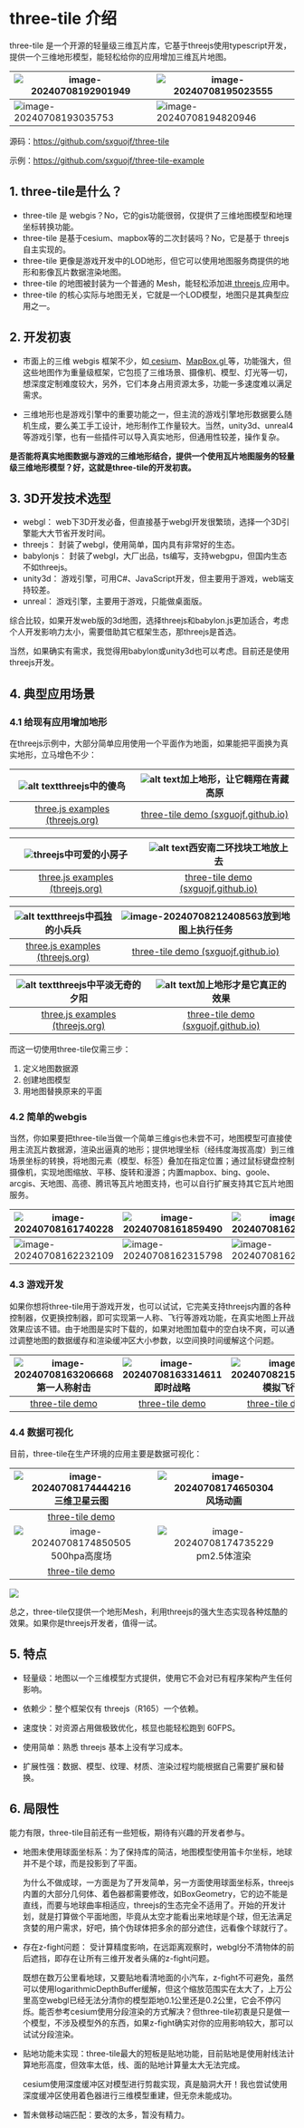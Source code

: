 
# three-tile 介绍

three-tile 是一个开源的轻量级三维瓦片库，它基于threejs使用typescript开发，提供一个三维地形模型，能轻松给你的应用增加三维瓦片地图。

| ![image-20240708192901949](images\dev\image-20240708192901949.png) | ![image-20240708195023555](images\dev\image-20240708195023555.png) |
| ------------------------------------------------------------ | ------------------------------------------------------------ |
| ![image-20240708193035753](images\dev\image-20240708193035753.png) | ![image-20240708194820946](images\dev\image-20240708194820946.png) |

源码：https://github.com/sxguojf/three-tile

示例：https://github.com/sxguojf/three-tile-example


## 1. three-tile是什么？


* three-tile 是 webgis？No，它的gis功能很弱，仅提供了三维地图模型和地理坐标转换功能。
* three-tile 是基于cesium、mapbox等的二次封装吗？No，它是基于 threejs 自主实现的。
* three-tile 更像是游戏开发中的LOD地形，但它可以使用地图服务商提供的地形和影像瓦片数据渲染地图。
* three-tile 的地图被封装为一个普通的 Mesh，能轻松添加进[ threejs ](https://threejs.org/)应用中。
* three-tile 的核心实际与地图无关，它就是一个LOD模型，地图只是其典型应用之一。

## 2. 开发初衷

* 市面上的三维 webgis 框架不少，如[ cesium](https://cesiumjs.org/)、[MapBox.gl ](https://openlayers.org/)等，功能强大，但这些地图作为重量级框架，它包揽了三维场景、摄像机、模型、灯光等一切，想深度定制难度较大，另外，它们本身占用资源太多，功能一多速度难以满足需求。

* 三维地形也是游戏引擎中的重要功能之一，但主流的游戏引擎地形数据要么随机生成，要么美工手工设计，地形制作工作量较大。当然，unity3d、unreal4等游戏引擎，也有一些插件可以导入真实地形，但通用性较差，操作复杂。

**是否能将真实地图数据与游戏的三维地形结合，提供一个使用瓦片地图服务的轻量级三维地形模型？好，这就是three-tile的开发初衷。**  

## 3. 3D开发技术选型

* webgl： web下3D开发必备，但直接基于webgl开发很繁琐，选择一个3D引擎能大大节省开发时间。
* threejs： 封装了webgl，使用简单，国内具有非常好的生态。
* babylonjs： 封装了webgl，大厂出品，ts编写，支持webgpu，但国内生态不如threejs。
* unity3d： 游戏引擎，可用C#、JavaScript开发，但主要用于游戏，web端支持较差。
* unreal： 游戏引擎，主要用于游戏，只能做桌面版。

综合比较，如果开发web版的3d地图，选择threejs和babylon.js更加适合，考虑个人开发影响力太小，需要借助其它框架生态，那threejs是首选。

当然，如果确实有需求，我觉得用babylon或unity3d也可以考虑。目前还是使用threejs开发。

## 4. 典型应用场景

### 4.1 给现有应用增加地形

在threejs示例中，大部分简单应用使用一个平面作为地面，如果能把平面换为真实地形，立马增色不少：

|      ![alt text](images/dev/image-1.png)threejs中的傻鸟      | ![alt text](images/dev/image-2.png)加上地形，让它翱翔在青藏高原 |
| :----------------------------------------------------------: | :----------------------------------------------------------: |
| [three.js examples (threejs.org)](https://threejs.org/examples/#webgl_lights_hemisphere) | [three-tile demo (sxguojf.github.io)](https://sxguojf.github.io/three-tile-example/step3.2/index.html) |



|       ![](images/dev/image-3.png)threejs中可爱的小房子       | ![alt text](images/dev/image-5.png)西安南二环找块工地放上去  |
| :----------------------------------------------------------: | :----------------------------------------------------------: |
| [three.js examples (threejs.org)](https://threejs.org/examples/#webgl_animation_keyframes) | [three-tile demo (sxguojf.github.io)](https://sxguojf.github.io/three-tile-example/step2.10/index.html) |



|   ![alt text](images/dev/image-6.png)threejs中孤独的小兵兵   | ![image-20240708212408563](images\dev\image-20240708212408563.png)放到地图上执行任务 |
| :----------------------------------------------------------: | :----------------------------------------------------------: |
| [three.js examples (threejs.org)](https://threejs.org/examples/#webgl_animation_skinning_blending) | [three-tile demo (sxguojf.github.io)](https://sxguojf.github.io/three-tile-example/step3.4/index.html) |



|  ![alt text](images/dev/image-8.png)threejs中平淡无奇的夕阳  | ![alt text](images/dev/image-9.png)加上地形才是它真正的效果  |
| :----------------------------------------------------------: | :----------------------------------------------------------: |
| [three.js examples (threejs.org)](https://threejs.org/examples/#webgl_shaders_sky) | [three-tile demo (sxguojf.github.io)](https://sxguojf.github.io/three-tile-example/step2.11/index.html) |

而这一切使用three-tile仅需三步：

1. 定义地图数据源
2. 创建地图模型
3. 用地图替换原来的平面

### 4.2 简单的webgis

当然，你如果要把three-tile当做一个简单三维gis也未尝不可，地图模型可直接使用主流瓦片数据源，渲染出逼真的地形；提供地理坐标（经纬度海拔高度）到三维场景坐标的转换，将地图元素（模型、标签）叠加在指定位置；通过鼠标键盘控制摄像机，实现地图缩放、平移、旋转和漫游；内置mapbox、bing、goole、arcgis、天地图、高德、腾讯等瓦片地图支持，也可以自行扩展支持其它瓦片地图服务。

| ![image-20240708161740228](images/dev/image-20240708161740228.png) | ![image-20240708161859490](images/dev/image-20240708161859490.png) | ![image-20240708162035091](images/dev/image-20240708162035091.png) | ![image-20240708162005274](images/dev/image-20240708162005274.png) |
| ------------------------------------------------------------------ | ------------------------------------------------------------------ | ------------------------------------------------------------------ | ------------------------------------------------------------------ |
| ![image-20240708162232109](images/dev/image-20240708162232109.png) | ![image-20240708162315798](images/dev/image-20240708162315798.png) | ![image-20240708162456709](images/dev/image-20240708162456709.png) | ![image-20240708162928975](images/dev/image-20240708162928975.png) |

### 4.3 游戏开发

如果你想将three-tile用于游戏开发，也可以试试，它完美支持threejs内置的各种控制器，仅更换控制器，即可实现第一人称、飞行等游戏功能，在真实地图上开战效果应该不错。由于地图是实时下载的，如果对地图加载中的空白块不爽，可以通过调整地图的数据缓存和渲染缓冲区大小参数，以空间换时间缓解这个问题。

| ![image-20240708163206668](images/dev/image-20240708163206668.png)第一人称射击 | ![image-20240708163314611](images/dev/image-20240708163314611.png)即时战略 | ![image-20240708215113203](images\dev\image-20240708215113203.png)模拟飞行 |
| :----------------------------------------------------------: | :----------------------------------------------------------: | :----------------------------------------------------------: |
| [three-tile demo](https://sxguojf.github.io/three-tile-example/step3.3/index.html) | [three-tile demo](https://sxguojf.github.io/three-tile-example/step3.4/index.html) | [three-tile demo](https://sxguojf.github.io/three-tile-example/step3.2/index.html) |

### 4.4 数据可视化

目前，three-tile在生产环境的应用主要是数据可视化：

| ![image-20240708174444216](images/dev/image-20240708174444216.png)三维卫星云图 | ![image-20240708174650304](images/dev/image-20240708174650304.png)风场动画 |
| :----------------------------------------------------------: | :----------------------------------------------------------: |
| [three-tile demo](https://sxguojf.github.io/three-tile-example/step5.2/index.html) |                                                              |
| ![image-20240708174850505](images/dev/image-20240708174850505.png)500hpa高度场 | ![image-20240708174735229](images/dev/image-20240708174735229.png)pm2.5体渲染 |
| [three-tile demo](https://sxguojf.github.io/three-tile-example/step5.4/index.html) |                                                              |

![](images\dev\image-20240708215819970.png)

总之，three-tile仅提供一个地形Mesh，利用threejs的强大生态实现各种炫酷的效果。如果你是threejs开发者，值得一试。

## 5. 特点

* 轻量级：地图以一个三维模型方式提供，使用它不会对已有程序架构产生任何影响。	

- 依赖少：整个框架仅有 threejs（R165）一个依赖。

- 速度快：对资源占用做极致优化，核显也能轻松跑到 60FPS。

- 使用简单：熟悉 threejs 基本上没有学习成本。

- 扩展性强：数据、模型、纹理、材质、渲染过程均能根据自己需要扩展和替换。

## 6. 局限性

能力有限，three-tile目前还有一些短板，期待有兴趣的开发者参与。

* 地图未使用球面坐标系：为了保持库的简洁，地图模型使用笛卡尔坐标，地球并不是个球，而是投影到了平面。

  为什么不做成球，一方面是为了开发简单，另一方面使用球面坐标系，threejs内置的大部分几何体、着色器都需要修改，如BoxGeometry，它的边不能是直线，而要与地球曲率相适应，threejs的生态完全不适用了。开始的开发计划，就是打算做个平面地图，毕竟从太空才能看出来地球是个球，但无法满足贪婪的用户需求，好吧，搞个伪球体把多余的部分遮住，远看像个球就行了。

* 存在z-fight问题： 受计算精度影响，在远距离观察时，webgl分不清物体的前后遮挡，即存在让所有三维开发者头痛的z-fight问题。

  既想在数万公里看地球，又要贴地看清地面的小汽车，z-fight不可避免，虽然可以使用logarithmicDepthBuffer缓解，但这个缩放范围实在太大了，上万公里高空webgl已经无法分清你的模型距地0.1公里还是0.2公里，它会不停闪烁。能否参考cesium使用分段渲染的方式解决？但three-tile初衷是只是做一个模型，不涉及模型外的东西，如果z-fight确实对你的应用影响较大，那可以试试分段渲染。

* 贴地功能未实现：three-tile最大的短板是贴地功能，目前贴地是使用射线法计算地形高度，但效率太低，线、面的贴地计算量太大无法完成。

  cesium使用深度缓冲区对模型进行剪裁实现，真是脑洞大开！我也尝试使用深度缓冲区使用着色器进行三维模型重建，但无奈未能成功。

* 暂未做移动端匹配：要改的太多，暂没有精力。

  